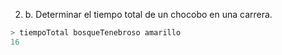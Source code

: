2. b. Determinar el tiempo total de un chocobo en una carrera.

```haskell
> tiempoTotal bosqueTenebroso amarillo
16
```